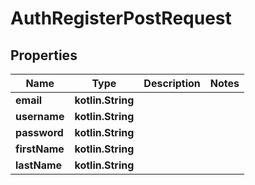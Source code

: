 
# AuthRegisterPostRequest

## Properties
| Name | Type | Description | Notes |
| ------------ | ------------- | ------------- | ------------- |
| **email** | **kotlin.String** |  |  |
| **username** | **kotlin.String** |  |  |
| **password** | **kotlin.String** |  |  |
| **firstName** | **kotlin.String** |  |  |
| **lastName** | **kotlin.String** |  |  |



